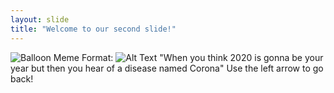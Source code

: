 ```yaml
---
layout: slide
title: "Welcome to our second slide!"
---
```

![Balloon Meme](https://imgflip.com/s/meme/Running-Away-Balloon.jpg)
Format: ![Alt Text](url)
"When you think 2020 is gonna be your year but then you hear of a disease named Corona"
Use the left arrow to go back!
